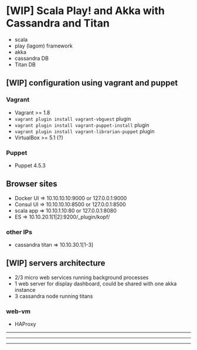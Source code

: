 # [WIP] Scala Play! and Akka with Cassandra and Titan

- scala
- play (lagom) framework 
- akka
- cassandra DB
- Titan DB

## [WIP] configuration using vagrant and puppet

### Vagrant

- Vagrant >= 1.8
- `vagrant plugin install vagrant-vbguest` plugin
- `vagrant plugin install vagrant-puppet-install` plugin
- `vagrant plugin install vagrant-librarian-puppet` plugin 
- VirtualBox >= 5.1 (?)

### Puppet

- Puppet 4.5.3

## Browser sites

- Docker UI => 10.10.10.10:9000 or 127.0.0.1:9000
- Consul UI => 10.10.10.10:8500 or 127.0.0.1:8500
- scala app => 10.10.1.10:80    or 127.0.0.1:8080
- ES        => 10.10.20.1[1|2]:9200/_plugin/kopf/

### other IPs

- cassandra titan => 10.10.30.1[1-3]

## [WIP] servers architecture

- 2/3 micro web services running background processes
- 1 web server for display dashboard, could be shared with one akka instance
- 3 cassandra node running titans

### web-vm

- HAProxy


--------------------------

--------------------------

--------------------------
